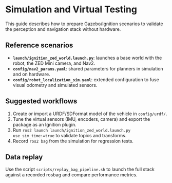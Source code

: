 # Simulation and Virtual Testing

This guide describes how to prepare Gazebo/Ignition scenarios to validate the perception and navigation stack without hardware.

## Reference scenarios
- **`launch/ignition_zed_world.launch.py`**: launches a base world with the robot, the ZED Mini camera, and Nav2.
- **`config/nav2_params.yaml`**: shared parameters for planners in simulation and on hardware.
- **`config/robot_localization_sim.yaml`**: extended configuration to fuse visual odometry and simulated sensors.

## Suggested workflows
1. Create or import a URDF/SDFormat model of the vehicle in `config/urdf/`.
2. Tune the virtual sensors (IMU, encoders, camera) and export the package as an Ignition plugin.
3. Run `ros2 launch launch/ignition_zed_world.launch.py use_sim_time:=true` to validate topics and transforms.
4. Record `ros2 bag` from the simulation for regression tests.

## Data replay
Use the script `scripts/replay_bag_pipeline.sh` to launch the full stack against a recorded rosbag and compare performance metrics.
